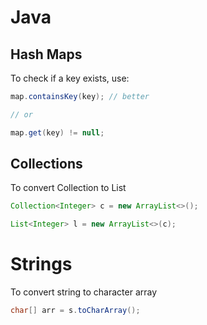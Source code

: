 # Java

## Hash Maps

To check if a key exists, use:

```java
map.containsKey(key); // better

// or

map.get(key) != null;
```

## Collections

To convert Collection to List

```java
Collection<Integer> c = new ArrayList<>();

List<Integer> l = new ArrayList<>(c);
```

# Strings

To convert string to character array

```java
char[] arr = s.toCharArray();
```
